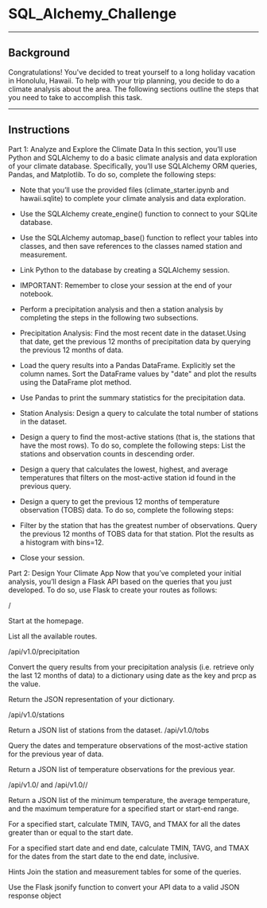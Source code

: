 # SQL_Alchemy_Challenge

-----------------------------------------------------------------------------
Background
-----------------------------------------------------------------------------

Congratulations! You've decided to treat yourself to a long holiday vacation in Honolulu, Hawaii. To help with your trip planning, you decide to do a climate analysis about the area. The following sections outline the steps that you need to take to accomplish this task.


-----------------------------------------------------------------------------
Instructions
-----------------------------------------------------------------------------
Part 1: 
Analyze and Explore the Climate Data
In this section, you’ll use Python and SQLAlchemy to do a basic climate analysis and data exploration of your climate database. Specifically, you’ll use SQLAlchemy ORM queries, Pandas, and Matplotlib. To do so, complete the following steps:

- Note that you’ll use the provided files (climate_starter.ipynb and hawaii.sqlite) to complete your climate analysis and data exploration.

- Use the SQLAlchemy create_engine() function to connect to your SQLite database.

- Use the SQLAlchemy automap_base() function to reflect your tables into classes, and then save references to the classes named station and measurement. 

- Link Python to the database by creating a SQLAlchemy session.

- IMPORTANT: Remember to close your session at the end of your notebook.

- Perform a precipitation analysis and then a station analysis by completing the steps in the following two subsections.

- Precipitation Analysis: Find the most recent date in the dataset.Using that date, get the previous 12 months of precipitation data by querying the previous 12 months of data.

- Load the query results into a Pandas DataFrame. Explicitly set the column names. Sort the DataFrame values by "date" and plot the results using the DataFrame plot method.

- Use Pandas to print the summary statistics for the precipitation data.

- Station Analysis: Design a query to calculate the total number of stations in the dataset.

- Design a query to find the most-active stations (that is, the stations that have the most rows). To do so, complete the following steps: List the stations and observation counts in descending order.

- Design a query that calculates the lowest, highest, and average temperatures that filters on the most-active station id found in the previous query.

- Design a query to get the previous 12 months of temperature observation (TOBS) data. To do so, complete the following steps:

- Filter by the station that has the greatest number of observations. Query the previous 12 months of TOBS data for that station. Plot the results as a histogram with bins=12.

- Close your session.



Part 2: 
Design Your Climate App
Now that you’ve completed your initial analysis, you’ll design a Flask API based on the queries that you just developed. To do so, use Flask to create your routes as follows:

/

Start at the homepage.

List all the available routes.

/api/v1.0/precipitation

Convert the query results from your precipitation analysis (i.e. retrieve only the last 12 months of data) to a dictionary using date as the key and prcp as the value.

Return the JSON representation of your dictionary.

/api/v1.0/stations

Return a JSON list of stations from the dataset.
/api/v1.0/tobs

Query the dates and temperature observations of the most-active station for the previous year of data.

Return a JSON list of temperature observations for the previous year.

/api/v1.0/<start> and /api/v1.0/<start>/<end>

Return a JSON list of the minimum temperature, the average temperature, and the maximum temperature for a specified start or start-end range.

For a specified start, calculate TMIN, TAVG, and TMAX for all the dates greater than or equal to the start date.

For a specified start date and end date, calculate TMIN, TAVG, and TMAX for the dates from the start date to the end date, inclusive.

Hints
Join the station and measurement tables for some of the queries.

Use the Flask jsonify function to convert your API data to a valid JSON response object